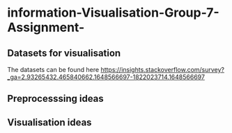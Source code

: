# information-Visualisation-Group-7-Assignment-

## Datasets for visualisation
The datasets can be found here 
https://insights.stackoverflow.com/survey?_ga=2.93265432.465840662.1648566697-1822023714.1648566697

##  Preprocesssing ideas


## Visualisation ideas 
